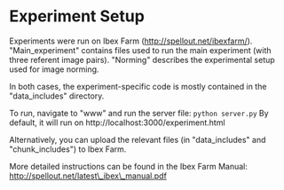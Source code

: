 # Experiment Setup

Experiments were run on Ibex Farm (http://spellout.net/ibexfarm/). 
"Main\_experiment" contains files used to run the main experiment (with three referent image pairs).
"Norming" describes the experimental setup used for image norming.

In both cases, the experiment-specific code is mostly contained in the "data\_includes" directory. 

To run, navigate to "www" and run the server file: `python server.py`
By default, it will run on http://localhost:3000/experiment.html

Alternatively, you can upload the relevant files (in "data\_includes" and "chunk\_includes") to Ibex Farm.

More detailed instructions can be found in the Ibex Farm Manual: http://spellout.net/latest\_ibex\_manual.pdf
